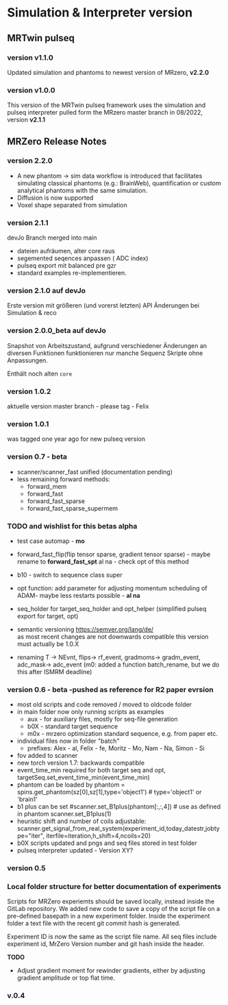 # Simulation & Interpreter version

## MRTwin pulseq

### version v1.1.0


Updated simulation and phantoms to newest version of MRzero, **v2.2.0**

### version v1.0.0

This version of the MRTwin pulseq framework uses the simulation and pulseq interpreter pulled form the MRzero master branch in 08/2022, version **v2.1.1**

## MRZero Release Notes

### version 2.2.0
 - A new phantom -> sim data workflow is introduced that facilitates simulating classical phantoms (e.g.: BrainWeb), quantification or custom analytical phantoms with the same simulation.
 - Diffusion is now supported
 - Voxel shape separated from simulation

### version 2.1.1 
devJo Branch merged into main
- dateien aufräumen, alter core raus
- segemented seqences anpassen ( ADC index)
- pulseq export mit balanced pre gzr
- standard examples re-implementieren.


### version 2.1.0 auf devJo
Erste version mit größeren (und vorerst letzten) API Änderungen bei Simulation & reco


### version 2.0.0_beta auf devJo
Snapshot von Arbeitszustand, aufgrund verschiedener Änderungen an diversen Funktionen
funktionieren nur manche Sequenz Skripte ohne Anpassungen.

Enthält noch alten `core`

### version 1.0.2
aktuelle version master branch - please tag - Felix

### version 1.0.1 
was tagged one year ago for new pulseq version

### version 0.7 - beta  

- scanner/scanner_fast unified (documentation pending)
- less remaining forward methods:
	- forward_mem
	- forward_fast 
	- forward_fast_sparse
	- forward_fast_sparse_supermem 

### TODO and wishlist for this betas alpha
- test case automap - **mo**

- forward_fast_flip(flip tensor sparse, gradient tensor sparse) - maybe rename to **forward_fast_spt**  al na - check opt of this method

- b10 - switch to sequence class super

- opt function: add parameter for adjusting momentum scheduling of ADAM- maybe less restarts possible - **al na**

- seq_holder for target_seq_holder and opt_helper (simplified pulseq  export for target, opt)

- semantic versioning https://semver.org/lang/de/   
as most recent changes are not downwards compatible this version must actually be 1.0.X

- renaming T -> NEvnt,  flips-> rf_event, gradmoms-> gradm_event, adc_mask-> adc_event (m0: added a function batch_rename, but we do this after ISMRM deadline)


### version 0.6 - beta  -pushed as reference for R2 paper evrsion 

- most old scripts and code removed / moved to oldcode folder
- in main folder now only running scripts as examples 
    - aux - for auxiliary files, mostly for seq-file generation
    - b0X - standard target sequence
    - m0x - mrzero optimization standard sequence, e.g. from paper etc.
- individual files now in folder "batch"
    - prefixes: Alex - al, Felix - fe, Moritz - Mo, Nam - Na, Simon - Si
- fov added to scanner
- new torch version 1.7: backwards compatible
- event_time_min required for both target seq and opt, targetSeq.set_event_time_min(event_time_min)
- phantom can be loaded by phantom = spins.get_phantom(sz[0],sz[1],type='object1')  # type='object1' or 'brain1'
- b1 plus can be set #scanner.set_B1plus(phantom[:,:,4])  # use as defined in phantom scanner.set_B1plus(1)  
- heuristic shift and number of coils adjustable: 
 scanner.get_signal_from_real_system(experiment_id,today_datestr,jobtype="iter", iterfile=iteration,h_shift=4,ncoils=20)
 - b0X scripts updated and pngs and seq files stored in test folder
 - pulseq interpreter updated - Version  XY?


### version 0.5

### Local folder structure for better documentation of experiments

Scripts for MRZero experiemts should be saved locally, instead inside the GitLab repository. We added new code to save a copy of the script file on a pre-defined basepath in a new experiment folder.
Inside the experiment folder a text file with the recent git commit hash is generated.

Experiment ID is now the same as the script file name.
All seq files include experiment id, MrZero Version number and git hash inside the header.


**TODO**

*  Adjust gradient moment for rewinder gradients, either by adjusting gradient amplitude or top flat time.


### v.0.4
